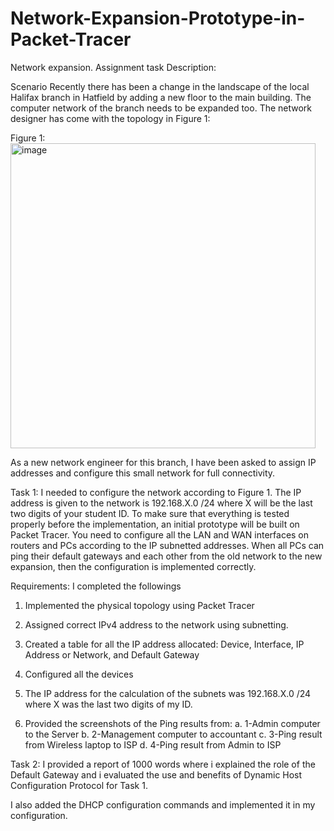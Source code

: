 # Network-Expansion-Prototype-in-Packet-Tracer

Network expansion.
Assignment task Description: 

Scenario
Recently there has been a change in the landscape of the local Halifax branch in Hatfield by adding a new floor to the main building. 
The computer network of the branch needs to be expanded too. The network designer has come with the topology in Figure 1: 

Figure 1:
<img width="488" alt="image" src="https://user-images.githubusercontent.com/100693212/181981871-d36ae7af-07fe-49c9-b061-ad8aded80e9a.png">

 
 
As a new network engineer for this branch, I have been asked to assign IP addresses and configure this small network for full connectivity.



Task 1:
I needed to configure the network according to Figure 1. The IP address is given to the network is 192.168.X.0 /24 where X will be the last two digits of your student ID.
To make sure that everything is tested properly before the implementation, an initial prototype will be built on Packet Tracer. 
You need to configure all the LAN and WAN interfaces on routers and PCs according to the IP subnetted addresses.
When all PCs can ping their default gateways and each other from the old network to the new expansion, then the configuration is implemented correctly.

Requirements:
I completed the followings

1.	Implemented the physical topology using Packet Tracer
2.	Assigned correct IPv4 address to the network using subnetting.
3.	Created a table for all the IP address allocated:
Device, 	Interface, 	IP Address or Network, and 	Default Gateway 
			
			
4.	Configured all the devices  
5.	The IP address for the calculation of the subnets was 192.168.X.0 /24 where X was the last two digits of my ID.

6.	Provided the screenshots of the Ping results from:
a.	1-Admin computer to the Server
b.	2-Management computer to accountant
c.	3-Ping result from Wireless laptop to ISP
d.	4-Ping result from Admin to ISP

Task 2:
I provided a report of 1000 words where i explained the role of the Default Gateway and i evaluated the use and benefits of Dynamic Host Configuration Protocol for Task 1. 

I also added the DHCP configuration commands and implemented it in my configuration.
